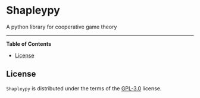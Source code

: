 # Shapleypy
A python library for cooperative game theory

<!---
[![PyPI - Version](https://img.shields.io/pypi/v/Shapleypy.svg)](https://pypi.org/project/Shapleypy)
[![PyPI - Python Version](https://img.shields.io/pypi/pyversions/Shapleypy.svg)](https://pypi.org/project/Shapleypy)
-->

-----

**Table of Contents**
<!---
- [Installation](#installation)
-->
- [License](#license)

<!---
## Installation

```console
pip install shapleypy
```
-->

## License

`Shapleypy` is distributed under the terms of the [GPL-3.0](https://spdx.org/licenses/GPL-3.0-or-later.html) license.
